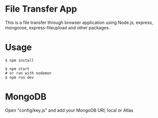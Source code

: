 # File Transfer App
This is a file transfer through browser application using Node.js, express, mongoose, express-fileupload and other packages.
# Usage
```
$ npm install
```

```
$ npm start
# or run with nodemon
$ npm run dev
```
# MongoDB
Open "config/key.js" and add your MongoDB URI, local or Atlas
